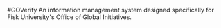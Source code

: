 #GOVerify
An information management system designed specifically for Fisk University's Office of Global Initiatives.
